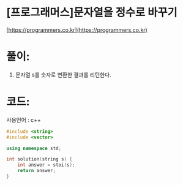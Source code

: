 # [프로그래머스]문자열을 정수로 바꾸기

[https://programmers.co.kr](https://programmers.co.kr)

# **풀이:**
1. 문자열 s를 숫자로 변환한 결과를 리턴한다. 

# **코드:**
사용언어 : c++
```c++
#include <string>
#include <vector>

using namespace std;

int solution(string s) {
    int answer = stoi(s);
    return answer;
}
```

